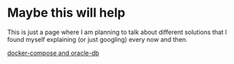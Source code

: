 # Maybe this will help

This is just a page where I am planning to talk about different solutions that I found myself explaining (or just googling) every now and then. 


[docker-compose and oracle-db](docker/oracle.md)
